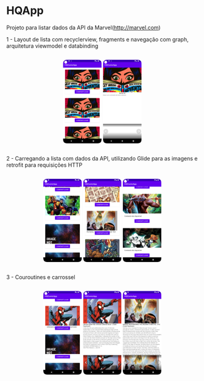 # HQApp

Projeto para listar dados da API da Marvel(http://marvel.com)


1 - Layout de lista com recyclerview, fragments e navegação com graph, arquitetura viewmodel e databinding


<div style="display:flex;">
<p align="center">
<img width="20%" src="https://github.com/giseletoledo/HQComicApp/blob/main/Screenshots/Screenshot_20220926_180328.png" alt="Screenshot da tela do app">
<img width="20%" src="https://github.com/giseletoledo/HQComicApp/blob/main/Screenshots/Screenshot_20220926_180357.png" alt="Screenshot da tela do app">
</p>
</div>

2 - Carregando a lista com dados da API, utilizando Glide para as imagens e retrofit para requisições HTTP

<div style="display:flex;">
<p align="center">
<img width="20%" src="https://github.com/giseletoledo/HQComicApp/blob/main/Screenshots/Screenshot_20220930_184933.png" alt="Screenshot da tela do app">
<img width="20%" src="https://github.com/giseletoledo/HQComicApp/blob/main/Screenshots/Screenshot_20220930_185629.png" alt="Screenshot da tela do app">
<img width="20%" src="https://github.com/giseletoledo/HQComicApp/blob/main/Screenshots/Screenshot_20221001_132849.png" alt="Screenshot da tela do app">

</p>
</div>

3 - Couroutines e carrossel

<div style="display:flex;">
<p align="center">
<img width="20%" src="https://github.com/giseletoledo/HQComicApp/blob/main/Screenshots/Screenshot_20220930_185729.png" alt="Screenshot da tela do app">
<img width="20%" src="https://github.com/giseletoledo/HQComicApp/blob/main/Screenshots/Screenshot_20221001_164946.png" alt="Screenshot da tela do app">
<img width="20%" src="https://github.com/giseletoledo/HQComicApp/blob/main/Screenshots/Screenshot_20221001_165050.png" alt="Screenshot da tela do app">
</p>
</div>
